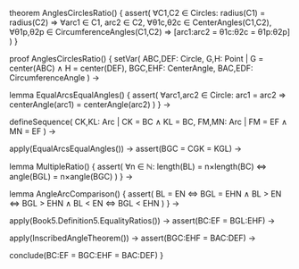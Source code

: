 theorem AnglesCirclesRatio() {
  assert(
    ∀C1,C2 ∈ Circles: radius(C1) = radius(C2) ⇒
    ∀arc1 ∈ C1, arc2 ∈ C2,
    ∀θ1c,θ2c ∈ CenterAngles(C1,C2),
    ∀θ1p,θ2p ∈ CircumferenceAngles(C1,C2) ⇒
    [arc1:arc2 = θ1c:θ2c = θ1p:θ2p]
  )
}

proof AnglesCirclesRatio() {
  setVar(
    ABC,DEF: Circle,
    G,H: Point | G = center(ABC) ∧ H = center(DEF),
    BGC,EHF: CenterAngle,
    BAC,EDF: CircumferenceAngle
  ) →

  lemma EqualArcsEqualAngles() {
    assert(
      ∀arc1,arc2 ∈ Circle: arc1 = arc2 ⇒
      centerAngle(arc1) = centerAngle(arc2)
    )
  } →

  defineSequence(
    CK,KL: Arc | CK = BC ∧ KL = BC,
    FM,MN: Arc | FM = EF ∧ MN = EF
  ) →

  apply(EqualArcsEqualAngles()) →
  assert(BGC = CGK = KGL) →

  lemma MultipleRatio() {
    assert(
      ∀n ∈ ℕ:
      length(BL) = n×length(BC) ⇔
      angle(BGL) = n×angle(BGC)
    )
  } →

  lemma AngleArcComparison() {
    assert(
      BL = EN ⇔ BGL = EHN ∧
      BL > EN ⇔ BGL > EHN ∧
      BL < EN ⇔ BGL < EHN
    )
  } →

  apply(Book5.Definition5.EqualityRatios()) →
  assert(BC:EF = BGL:EHF) →

  apply(InscribedAngleTheorem()) →
  assert(BGC:EHF = BAC:DEF) →

  conclude(BC:EF = BGC:EHF = BAC:DEF)
}